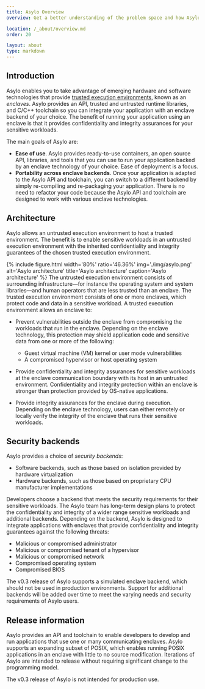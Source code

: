 ```yaml
---
title: Asylo Overview
overview: Get a better understanding of the problem space and how Asylo is designed to enable solutions.

location: /_about/overview.md
order: 20

layout: about
type: markdown
---
```


## Introduction

Asylo enables you to take advantage of emerging hardware and software
technologies that provide
[trusted execution environments](https://en.wikipedia.org/wiki/Trusted_execution_environment),
known as an *enclaves*. Asylo provides an API, trusted and untrusted runtime
libraries, and C/C++ toolchain so you can integrate your application with an
enclave backend of your choice. The benefit of running your application using an
enclave is that it provides confidentiality and integrity assurances for your
sensitive workloads.

The main goals of Asylo are:

+   **Ease of use**. Asylo provides ready-to-use containers, an open source API,
    libraries, and tools that you can use to run your application backed by an
    enclave technology of your choice. Ease of deployment is a focus.
+   **Portability across enclave backends**. Once your application is adapted to
    the Asylo API and toolchain, you can switch to a different backend by simply
    re-compiling and re-packaging your application. There is no need to refactor
    your code because the Asylo API and toolchain are designed to work with
    various enclave technologies.

## Architecture

Asylo allows an untrusted execution environment to host a trusted environment.
The benefit is to enable sensitive workloads in an untrusted execution
environment with the inherited confidentiality and integrity guarantees of the
chosen trusted execution environment.

{% include figure.html width='80%' ratio='46.36%' img='./img/asylo.png'
alt='Asylo architecture' title='Asylo architecture' caption='Asylo architecture'
%} The untrusted execution environment consists of surrounding
infrastructure—for instance the operating system and system libraries—and human
operators that are less trusted than an enclave. The trusted execution
environment consists of one or more enclaves, which protect code and data in a
sensitive workload. A trusted execution environment allows an enclave to:

+   Prevent vulnerabilities outside the enclave from compromising the workloads
    that run in the enclave. Depending on the enclave technology, this
    protection may shield application code and sensitive data from one or more
    of the following:

    +   Guest virtual machine (VM) kernel or user mode vulnerabilities
    +   A compromised hypervisor or host operating system

+   Provide confidentiality and integrity assurances for sensitive workloads at
    the enclave communication boundary with its host in an untrusted
    environment. Confidentiality and integrity protection within an enclave is
    stronger than protection provided by OS-native applications.

+   Provide integrity assurances for the enclave during execution. Depending on
    the enclave technology, users can either remotely or locally verify the
    integrity of the enclave that runs their sensitive workloads.

## Security backends

Asylo provides a choice of *security backends*:

+   Software backends, such as those based on isolation provided by hardware
    virtualization
+   Hardware backends, such as those based on proprietary CPU manufacturer
    implementations

Developers choose a backend that meets the security requirements for their
sensitive workloads. The Asylo team has long-term design plans to protect the
confidentiality and integrity of a wider range sensitive workloads and
additional backends. Depending on the backend, Asylo is designed to integrate
applications with enclaves that provide confidentiality and integrity guarantees
against the following threats:

+   Malicious or compromised administrator
+   Malicious or compromised tenant of a hypervisor
+   Malicious or compromised network
+   Compromised operating system
+   Compromised BIOS

The v0.3 release of Asylo supports a simulated enclave backend, which should not
be used in production environments. Support for additional backends will be
added over time to meet the varying needs and security requirements of Asylo
users.

## Release information

Asylo provides an API and toolchain to enable developers to develop and run
applications that use one or many communicating enclaves. Asylo supports an
expanding subset of POSIX, which enables running POSIX applications in an
enclave with little to no source modification. Iterations of Asylo are intended
to release without requiring significant change to the programming model.

The v0.3 release of Asylo is not intended for production use.
